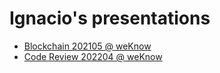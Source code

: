 # Ignacio's presentations

- [Blockchain 202105 @ weKnow](https://ibonelli.github.io/presentations/blockchain/blockchain.html)
- [Code Review 202204 @ weKnow](https://ibonelli.github.io/presentations/codeReview/codeReview.html)
